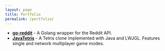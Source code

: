 ```yaml
---
layout: page
title: Portfolio
permalink: /portfolio/
---
```


* **[go-reddit](https://github.com/cameronstanley/go-reddit)** - A Golang wrapper for the Reddit API.
* **[JavaTetris](https://github.com/cameronstanley/JavaTetris)** - A Tetris clone implemented with Java and LWJGL. Features single and network multiplayer game modes. 
